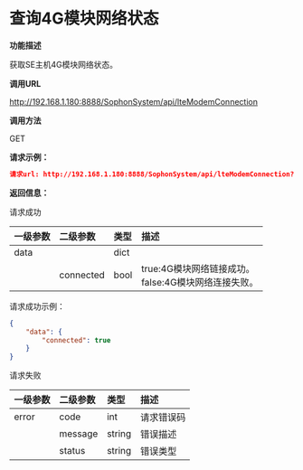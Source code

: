 # 查询4G模块网络状态 #

**功能描述**

获取SE主机4G模块网络状态。

**调用URL**

http://192.168.1.180:8888/SophonSystem/api/lteModemConnection

**调用方法**

GET

**请求示例：**

```json
请求url: http://192.168.1.180:8888/SophonSystem/api/lteModemConnection?
```

**返回信息：**

请求成功

| 一级参数 | 二级参数  | 类型 | 描述                                                      |
| :------- | :-------- | :--- | :-------------------------------------------------------- |
| data     |           | dict |                                                           |
|          | connected | bool | true:4G模块网络链接成功。<br />false:4G模块网络连接失败。 |

请求成功示例：

```json
{
    "data": {
        "connected": true
    }
}
```

请求失败

| 一级参数 | 二级参数 | 类型   | 描述       |
| :------- | :------- | :----- | :--------- |
| error    | code     | int    | 请求错误码 |
|          | message  | string | 错误描述   |
|          | status   | string | 错误类型   |

​    

